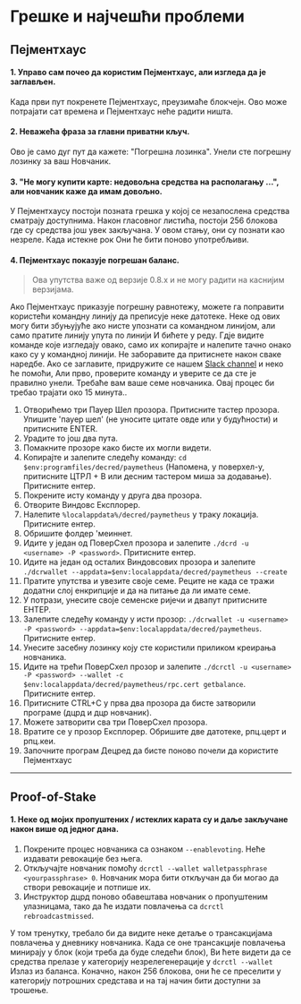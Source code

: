 # Грешке и најчешћи проблеми 

## Пејментхаус 

#### 1. Управо сам почео да користим Пејментхаус, али изгледа да је заглављен. 

Када први пут покренете Пејментхаус, преузимаће блокчејн. Ово може потрајати
сат времена и Пејментхаус неће радити ништа.

#### 2. Неважећа фраза за главни приватни кључ. 

Ово је само дуг пут да кажете: "Погрешна лозинка". Унели сте погрешну лозинку за ваш
Новчаник.

#### 3. "Не могу купити карте: недовољна средства на располагању ...", али новчаник каже да имам довољно. 

У Пејментхаусу постоји позната грешка у којој се незапослена средства сматрају доступнима. Након гласовног листића, постоји
256 блокова где су средства још увек закључана. У овом стању, они су познати као незреле. Када истекне рок
Они ће бити поново употребљиви.

#### 4. Пејментхаус показује погрешан баланс. 

> Ова упутства важе од верзије 0.8.x и не могу радити на каснијим верзијама.

Ако Пејментхаус приказује погрешну равнотежу, можете га поправити користећи командну линију да преписује неке датотеке.
Неке од ових могу бити збуњујуће ако нисте упознати са командном линијом, али само пратите линију упута по линији
И бићете у реду. Гдје видите команде које изгледају овако, само их копирајте и налепите тачно онако како су у командној линији.
Не заборавите да притиснете <ENTER> након сваке наредбе. Ако се заглавите, придружите се нашем [Slack channel](https://decred.slack.com) и неко ће помоћи,
Али прво, проверите команду и уверите се да сте је правилно унели. Требаће вам ваше семе новчаника. Овај процес би требао трајати око 15 минута..

1. Отворићемо три Пауер Шел прозора. Притисните тастер прозора. Упишите 'пауер шел' (не уносите цитате овде или у будућности) и притисните ENTER.
2. Урадите то још два пута.
3. Помакните прозоре како бисте их могли видети.
4. Копирајте и залепите следећу команду: `cd $env:programfiles/decred/paymetheus` (Напомена, у поверхел-у, притисните ЦТРЛ + В или десним тастером миша за додавање). Притисните ентер.
5. Покрените исту команду у друга два прозора.
6. Отворите Виндовс Експлорер.
7. Налепите `%localappdata%/decred/paymetheus` у траку локација. Притисните ентер.
8. Обришите фолдер 'меиннет.
9. Идите у један од ПоверСхел прозора и залепите `./dcrd -u <username> -P <password>`. Притисните ентер.
10. Идите на један од осталих Виндовсових прозора и залепите `./dcrwallet --appdata=$env:localappdata/decred/paymetheus --create`
11. Пратите упутства и увезите своје семе. Реците не када се тражи додатни слој енкрипције и да на питање да ли имате семе.
12. У потрази, унесите своје семенске ријечи и двапут притисните ЕНТЕР.
13. Залепите следећу команду у исти прозор: `./dcrwallet -u <username> -P <password> --appdata=$env:localappdata/decred/paymetheus`. Притисните ентер.
14. Унесите засебну лозинку коју сте користили приликом креирања новчаника.
15. Идите на трећи ПоверСхел прозор и залепите `./dcrctl -u <username> -P <password> --wallet -c $env:localappdata/decred/paymetheus/rpc.cert getbalance`. Притисните ентер.
16. Притисните CTRL+C у прва два прозора да бисте затворили програме (дцрд и дцр новчаник).
17. Можете затворити сва три ПоверСхел прозора.
18. Вратите се у прозор Експлорер. Обришите две датотеке, рпц.церт и рпц.кеи.
19. Започните програм Децред да бисте поново почели да користите Пејментхаус

-----

## Proof-of-Stake 

#### 1. Неке од мојих пропуштених / истеклих карата су и даље закључане након више од једног дана. 

1. Покрените процес новчаника са ознаком `--enablevoting`. Неће издавати ревокације без њега.
2. Откључајте новчаник помоћу `dcrctl --wallet walletpassphrase <yourpassphrase> 0`. Новчаник мора бити откључан да би могао да створи ревокације и потпише их.
3. Инструктор дцрд поново обавештава новчаник о пропуштеним улазницама, тако да ће издати повлачења са `dcrctl rebroadcastmissed`.


У том тренутку, требало би да видите неке детаље о трансакцијама повлачења у дневнику новчаника.
Када се оне трансакције повлачења минирају у блок (који треба да буде следећи блок),
Ви ћете видети да се средства прелазе у категорију незрелегенерације у `dcrctl --wallet`
Излаз из баланса. Коначно, након 256 блокова, они ће се преселити у категорију потрошних средстава и на тај начин бити доступни за трошење.
